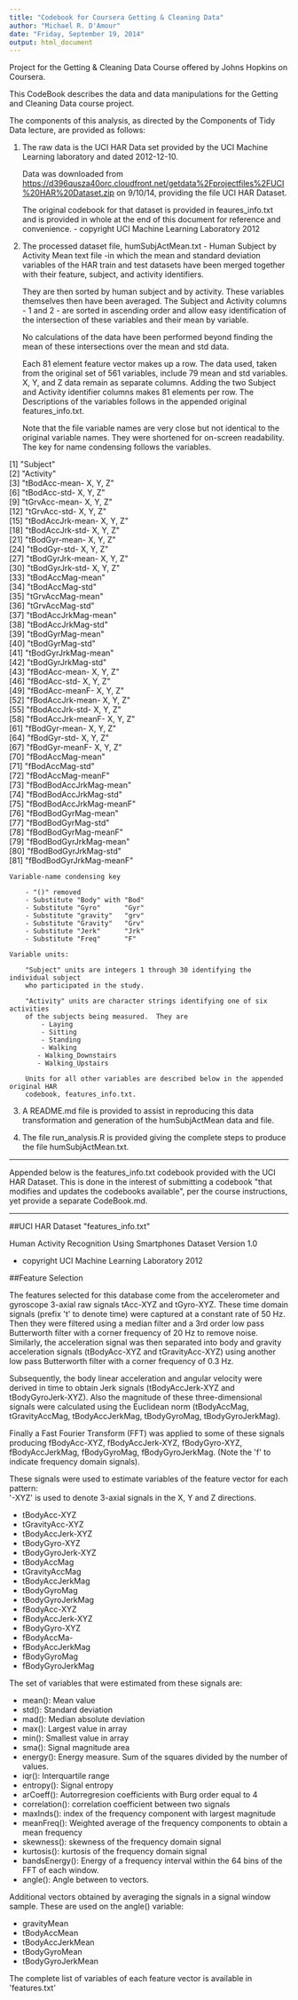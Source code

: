 ```yaml
---
title: "Codebook for Coursera Getting & Cleaning Data"
author: "Michael R. D'Amour"
date: "Friday, September 19, 2014"
output: html_document
---
```



Project for the Getting & Cleaning Data Course offered by Johns Hopkins on Coursera.


This CodeBook describes the data and data manipulations for the Getting and 
Cleaning Data course project.

The components of this analysis, as directed by the Components of Tidy Data lecture,
are provided as follows:

1. The raw data is the UCI HAR Data set provided by the UCI Machine Learning
    laboratory and dated 2012-12-10.
    
    Data was downloaded from 
    https://d396qusza40orc.cloudfront.net/getdata%2Fprojectfiles%2FUCI%20HAR%20Dataset.zip
    on 9/10/14, providing the file UCI HAR Dataset.
    
    The original codebook for that dataset is provided in feaures_info.txt and 
    is provided in whole at the end of this document for reference and convenience.
            - copyright UCI Machine Learning Laboratory 2012
    
    
2.  The processed dataset file, humSubjActMean.txt - Human Subject by Activity Mean
    text file -in which the mean and standard
    deviation variables of the HAR train and test datasets have been merged together 
    with their feature, subject, and activity identifiers.  
    
    They are then sorted by human subject and by activity. These variables themselves
    then have been averaged. The Subject and Activity columns - 1 and 2 - are
    sorted in ascending order and allow easy identification of the intersection
    of these variables and their mean by variable.
    
    No calculations of the data have been performed beyond finding
    the mean of these intersections over the mean and std data.
    
    Each 81 element feature vector makes up a row. The data used, taken from the 
    original set of 561 variables, include 
    79 mean and std variables. X, Y, and Z data remain as separate columns. Adding the
    two Subject and Activity identifier columns makes 81 elements per row. The 
    Descriptions of the variables follows in the appended original features_info.txt.
        
    Note that the file variable names are very close but not identical to the original
    variable names.  They were shortened for on-screen readability. The key for
    name condensing follows the variables.
    
 [1] "Subject"               
 [2] "Activity"              
 [3] "tBodAcc-mean-     X, Y, Z"      
 [6] "tBodAcc-std-      X, Y, Z"    
 [9] "tGrvAcc-mean-     X, Y, Z"    
[12] "tGrvAcc-std-      X, Y, Z"    
[15] "tBodAccJrk-mean-  X, Y, Z"    
[18] "tBodAccJrk-std-   X, Y, Z"    
[21] "tBodGyr-mean-     X, Y, Z"    
[24] "tBodGyr-std-      X, Y, Z"    
[27] "tBodGyrJrk-mean-  X, Y, Z"    
[30] "tBodGyrJrk-std-   X, Y, Z"    
[33] "tBodAccMag-mean"       
[34] "tBodAccMag-std"        
[35] "tGrvAccMag-mean"       
[36] "tGrvAccMag-std"        
[37] "tBodAccJrkMag-mean"    
[38] "tBodAccJrkMag-std"     
[39] "tBodGyrMag-mean"       
[40] "tBodGyrMag-std"        
[41] "tBodGyrJrkMag-mean"    
[42] "tBodGyrJrkMag-std"     
[43] "fBodAcc-mean-     X, Y, Z"    
[46] "fBodAcc-std-      X, Y, Z"    
[49] "fBodAcc-meanF-    X, Y, Z"    
[52] "fBodAccJrk-mean-  X, Y, Z"    
[55] "fBodAccJrk-std-   X, Y, Z"    
[58] "fBodAccJrk-meanF- X, Y, Z"    
[61] "fBodGyr-mean-     X, Y, Z"    
[64] "fBodGyr-std-      X, Y, Z"    
[67] "fBodGyr-meanF-    X, Y, Z"    
[70] "fBodAccMag-mean"       
[71] "fBodAccMag-std"        
[72] "fBodAccMag-meanF"      
[73] "fBodBodAccJrkMag-mean"    
[74] "fBodBodAccJrkMag-std"  
[75] "fBodBodAccJrkMag-meanF"   
[76] "fBodBodGyrMag-mean"    
[77] "fBodBodGyrMag-std"     
[78] "fBodBodGyrMag-meanF"   
[79] "fBodBodGyrJrkMag-mean"    
[80] "fBodBodGyrJrkMag-std"  
[81] "fBodBodGyrJrkMag-meanF"  

    Variable-name condensing key

        - "()" removed
        - Substitute "Body" with "Bod"
        - Substitute "Gyro"      "Gyr"
        - Substitute "gravity"   "grv"
        - Substitute "Gravity"   "Grv"
        - Substitute "Jerk"      "Jrk"
        - Substitute "Freq"      "F"

    Variable units:
    
        "Subject" units are integers 1 through 30 identifying the individual subject
        who participated in the study.
    
        "Activity" units are character strings identifying one of six activities 
        of the subjects being measured.  They are
            - Laying
            - Sitting
            - Standing
            - Walking
           - Walking_Downstairs
           - Walking_Upstairs
            
        Units for all other variables are described below in the appended original HAR
        codebook, features_info.txt.

    
3. A README.md file is provided to assist in reproducing this data transformation
    and generation of the humSubjActMean data and file.

4. The file run_analysis.R is provided giving the complete steps to produce the
    file humSubjActMean.txt.


*******
Appended below is the features_info.txt codebook provided with the UCI HAR Dataset.
This is done in the interest of submitting a codebook "that modifies and updates the codebooks available", per the course instructions, yet provide a separate CodeBook.md.

******

##UCI HAR Dataset "features_info.txt"

Human Activity Recognition Using Smartphones Dataset
Version 1.0

- copyright UCI Machine Learning Laboratory 2012

##Feature Selection 

The features selected for this database come from the accelerometer and gyroscope 3-axial raw signals tAcc-XYZ and tGyro-XYZ. These time domain signals (prefix 't' to denote time) were captured at a constant rate of 50 Hz. Then they were filtered using a median filter and a 3rd order low pass Butterworth filter with a corner frequency of 20 Hz to remove noise. Similarly, the acceleration signal was then separated into body and gravity acceleration signals (tBodyAcc-XYZ and tGravityAcc-XYZ) using another low pass Butterworth filter with a corner frequency of 0.3 Hz. 

Subsequently, the body linear acceleration and angular velocity were derived in time to obtain Jerk signals (tBodyAccJerk-XYZ and tBodyGyroJerk-XYZ). Also the magnitude of these three-dimensional signals were calculated using the Euclidean norm (tBodyAccMag, tGravityAccMag, tBodyAccJerkMag, tBodyGyroMag, tBodyGyroJerkMag). 

Finally a Fast Fourier Transform (FFT) was applied to some of these signals producing fBodyAcc-XYZ, fBodyAccJerk-XYZ, fBodyGyro-XYZ, fBodyAccJerkMag, fBodyGyroMag, fBodyGyroJerkMag. (Note the 'f' to indicate frequency domain signals). 

These signals were used to estimate variables of the feature vector for each pattern:  
'-XYZ' is used to denote 3-axial signals in the X, Y and Z directions.

- tBodyAcc-XYZ
- tGravityAcc-XYZ
- tBodyAccJerk-XYZ
- tBodyGyro-XYZ
- tBodyGyroJerk-XYZ
- tBodyAccMag
- tGravityAccMag
- tBodyAccJerkMag
- tBodyGyroMag
- tBodyGyroJerkMag
- fBodyAcc-XYZ
- fBodyAccJerk-XYZ
- fBodyGyro-XYZ
- fBodyAccMa- 
- fBodyAccJerkMag
- fBodyGyroMag
- fBodyGyroJerkMag

The set of variables that were estimated from these signals are: 

- mean(): Mean value
- std(): Standard deviation
- mad(): Median absolute deviation 
- max(): Largest value in array
- min(): Smallest value in array
- sma(): Signal magnitude area
- energy(): Energy measure. Sum of the squares divided by the number of values. 
- iqr(): Interquartile range 
- entropy(): Signal entropy
- arCoeff(): Autorregresion coefficients with Burg order equal to 4
- correlation(): correlation coefficient between two signals
- maxInds(): index of the frequency component with largest magnitude
- meanFreq(): Weighted average of the frequency components to obtain a mean frequency
- skewness(): skewness of the frequency domain signal 
- kurtosis(): kurtosis of the frequency domain signal 
- bandsEnergy(): Energy of a frequency interval within the 64 bins of the FFT of each window.
- angle(): Angle between to vectors.

Additional vectors obtained by averaging the signals in a signal window sample. These are used on the angle() variable:

- gravityMean
- tBodyAccMean
- tBodyAccJerkMean
- tBodyGyroMean
- tBodyGyroJerkMean

The complete list of variables of each feature vector is available in 'features.txt'

